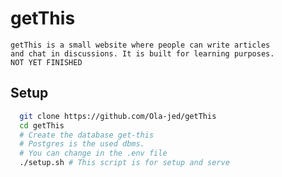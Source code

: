 # getThis
    getThis is a small website where people can write articles
    and chat in discussions. It is built for learning purposes.
    NOT YET FINISHED

## Setup

```bash
  git clone https://github.com/Ola-jed/getThis
  cd getThis
  # Create the database get-this
  # Postgres is the used dbms.
  # You can change in the .env file
  ./setup.sh # This script is for setup and serve
```
